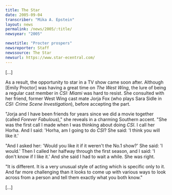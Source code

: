 ```yaml
---
title: The Star
date: 2005-09-04
transcriber: "Mika A. Epstein"
layout: news
permalink: /news/2005/:title/
newsyear: "2005"

newstitle: "Procter prospers"
newsreporter: Staff
newssource: The Star
newsurl: https://www.star-ecentral.com/
---
```

[...]

As a result, the opportunity to star in a TV show came soon after. Although [Emily Proctor] was having a great time on *The West Wing*, the lure of being a regular cast member in *CSI: Miami* was hard to resist. She consulted with her friend, former West Wing cast mate Jorja Fox (who plays Sara Sidle in *CSI: Crime Scene Investigation*), before accepting the part.

"Jorja and I have been friends for years since we did a movie together (called *Forever Fabulous*)," she reveals in a charming Southern accent. "She was the first call I made when I was thinking about doing *CSI*. I call her Horha. And I said: 'Horha, am I going to do *CSI*? She said: 'I think you will like it.'

"And I asked her: 'Would you like it if it weren't the No.1 show?' She said: 'I would.' Then I called her halfway through the first season, and I said: 'I don't know if I like it.' And she said I had to wait a while. She was right.

"It is different. It is a very unusual style of acting which is specific only to it. And far more challenging than it looks to come up with various ways to look across from a person and tell them exactly what you both know."

[...]
